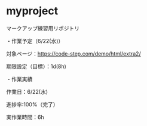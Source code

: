 # myproject
マークアップ練習用リポジトリ

・作業予定（6/22(水)）

対象ページ：https://code-step.com/demo/html/extra2/

期限設定（目標）：1d(8h)

・作業実績

作業日：6/22(水)

進捗率:100%（完了）

実作業時間：6h